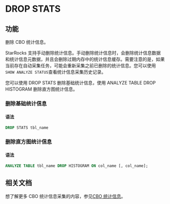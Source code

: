 # DROP STATS

## 功能

删除 CBO 统计信息。

StarRocks 支持手动删除统计信息。手动删除统计信息时，会删除统计信息数据和统计信息元数据，并且会删除过期内存中的统计信息缓存。需要注意的是，如果当前存在自动采集任务，可能会重新采集之前已删除的统计信息。您可以使用`SHOW ANALYZE STATUS`查看统计信息采集历史记录。

您可以使用 DROP STATS 删除基础统计信息，使用 ANALYZE TABLE DROP HISTOGRAM 删除直方图统计信息。

### 删除基础统计信息

#### 语法

```SQL
DROP STATS tbl_name
```

### 删除直方图统计信息

#### 语法

```SQL
ANALYZE TABLE tbl_name DROP HISTOGRAM ON col_name [, col_name];
```

## 相关文档

想了解更多 CBO 统计信息采集的内容，参见[CBO 统计信息](../../../using_starrocks/Cost_based_optimizer.md)。
